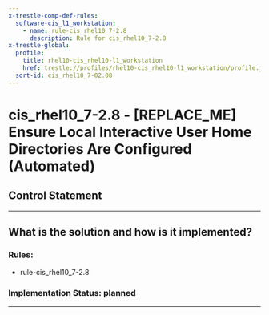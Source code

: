 ```yaml
---
x-trestle-comp-def-rules:
  software-cis_l1_workstation:
    - name: rule-cis_rhel10_7-2.8
      description: Rule for cis_rhel10_7-2.8
x-trestle-global:
  profile:
    title: rhel10-cis_rhel10-l1_workstation
    href: trestle://profiles/rhel10-cis_rhel10-l1_workstation/profile.json
  sort-id: cis_rhel10_7-02.08
---
```


# cis_rhel10_7-2.8 - \[REPLACE_ME\] Ensure Local Interactive User Home Directories Are Configured (Automated)

## Control Statement

______________________________________________________________________

## What is the solution and how is it implemented?

<!-- For implementation status enter one of: implemented, partial, planned, alternative, not-applicable -->

<!-- Note that the list of rules under ### Rules: is read-only and changes will not be captured after assembly to JSON -->

<!-- Add control implementation description here for control: cis_rhel10_7-2.8 -->

### Rules:

  - rule-cis_rhel10_7-2.8

### Implementation Status: planned

______________________________________________________________________
